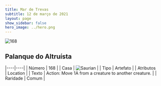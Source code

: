 ```yaml
---
title: Mar de Trevas
subtitle: 12 de março de 2021
layout: page
show_sidebar: false
hero_image: ../hero.png
---
```


![168](https://cdn.keyforgegame.com/media/card_front/pt/496_168_8MMX33776MXQ_pt.png)

## Palanque do Altruísta

|----|----|
| Número | 168 |
| Casa | ![Saurian](https://archonarcana.com/images/thumb/9/9e/Saurian_P.png/22px-Saurian_P.png "Sauro") |
| Tipo | Artefato |
| Atributos | Location |
| Texto | Action: Move 1A from a creature to another creature. |
| Raridade | Comum |
